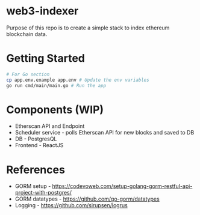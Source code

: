# web3-indexer
Purpose of this repo is to create a simple stack to index ethereum blockchain data.
# Getting Started
```bash
# For Go section
cp app.env.example app.env # Update the env variables
go run cmd/main/main.go # Run the app
```
# Components (WIP)
- Etherscan API and Endpoint
- Scheduler service - polls Etherscan API for new blocks and saved to DB 
- DB - PostgresQL 
- Frontend - ReactJS
# References
- GORM setup - https://codevoweb.com/setup-golang-gorm-restful-api-project-with-postgres/
- GORM datatypes - https://github.com/go-gorm/datatypes
- Logging - https://github.com/sirupsen/logrus